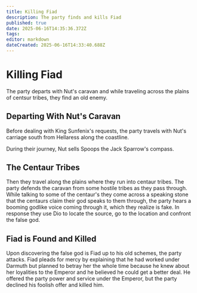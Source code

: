 ```yaml
---
title: Killing Fiad
description: The party finds and kills Fiad
published: true
date: 2025-06-16T14:35:36.372Z
tags: 
editor: markdown
dateCreated: 2025-06-16T14:33:40.688Z
---
```


# Killing Fiad
The party departs with Nut's caravan and while traveling across the plains of centsur tribes, they find an old enemy.


## Departing With Nut's Caravan
Before dealing with King Sunfenix's requests, the party travels with Nut's carriage south from Hellaress along the coastline. 

During their journey, Nut sells Spoops the Jack Sparrow's compass. 


## The Centaur Tribes
Then they travel along the plains where they run into centaur tribes. The party defends the caravan from some hostile tribes as they pass through. While talking to some of the centaur's they come across a speaking stone that the centaurs claim their god speaks to them through, the party hears a booming godlike voice coming through it, which they realize is fake. In response they use Dio to locate the source, go to the location and confront the false god. 

## Fiad is Found and Killed
Upon discovering the false god is Fiad up to his old schemes, the party attacks. Fiad pleads for mercy by explaining that he had worked under Darmuth but planned to betray her the whole time because he knew about her loyalities to the Emperor and he believed he could get a better deal. He offered the party power and service under the Emperor, but the party declined his foolish offer and killed him.